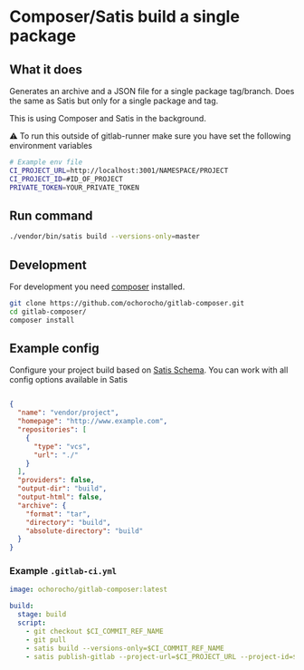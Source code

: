 # Composer/Satis build a single package

## What it does

Generates an archive and a JSON file for a single package tag/branch.
Does the same as Satis but only for a single package and tag.   

This is using Composer and Satis in the background.

:warning: To run this outside of gitlab-runner make sure you have set the following environment variables

```bash
# Example env file
CI_PROJECT_URL=http://localhost:3001/NAMESPACE/PROJECT
CI_PROJECT_ID=#ID_OF_PROJECT
PRIVATE_TOKEN=YOUR_PRIVATE_TOKEN
```

## Run command

```bash
./vendor/bin/satis build --versions-only=master
```

## Development

For development you need [composer](https://getcomposer.org/) installed.

```bash
git clone https://github.com/ochorocho/gitlab-composer.git
cd gitlab-composer/
composer install

```

## Example config

Configure your project build based on [Satis Schema](https://github.com/composer/satis/blob/master/res/satis-schema.json).
You can work with all config options available in Satis 

```json

{
  "name": "vendor/project",
  "homepage": "http://www.example.com",
  "repositories": [
    {
      "type": "vcs",
      "url": "./"
    }
  ],
  "providers": false,
  "output-dir": "build",
  "output-html": false,
  "archive": {
    "format": "tar",
    "directory": "build",
    "absolute-directory": "build"
  }
}


```

### Example `.gitlab-ci.yml`

```yaml
image: ochorocho/gitlab-composer:latest

build:
  stage: build
  script:
    - git checkout $CI_COMMIT_REF_NAME
    - git pull
    - satis build --versions-only=$CI_COMMIT_REF_NAME
    - satis publish-gitlab --project-url=$CI_PROJECT_URL --project-id=$CI_PROJECT_ID

```
